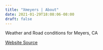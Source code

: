 ```yaml
---
title: "Xmeyers | About" 
date: 2021-01-29T18:08:06-08:00
draft: false
---
```


Weather and Road conditions for Meyers, CA

<a target="_blank" href="https://github.com/andyl/xmeyers">Website Source</a>
